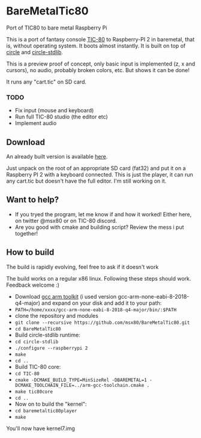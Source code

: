 # BareMetalTic80
Port of TIC80 to bare metal Raspberry Pi

This is a port of fantasy console [TIC-80](https://github.com/nesbox/TIC-80) to Raspberry-PI 2 in baremetal, that is, without operating system. It boots almost instantly. It is built on top of [circle](https://github.com/rsta2/circle) and [circle-stdlib](https://github.com/smuehlst/circle-stdlib).

This is a preview proof of concept, only basic input is implemented (z, x and cursors), no audio, probably broken colors, etc. But shows it can be done!

It runs any "cart.tic" on SD card.

### TODO

* Fix input (mouse and keyboard)
* Run full TIC-80 studio (the editor etc)
* Implement audio

## Download

An already built version is available [here](https://drive.google.com/file/d/1kck1odAhhJPL2Zs7zP8cYOfv2Ap05nV4/view?usp=sharing).

Just unpack on the root of an appropriate SD card (fat32) and put it on a Raspberry PI 2 with a keyboard connected.
This is just the player, it can run any cart.tic but doesn't have the full editor. I'm still working on it.

## Want to help?

* If you tryed the program, let me know if and how it worked! Either here, on twitter @msx80 or on TIC-80 discord.
* Are you good with cmake and building script? Review the mess i put together!

## How to build

The build is rapidly evolving, feel free to ask if it doesn't work

The build works on a regular x86 linux. Following these steps should work. Feedback welcome :)

* Download [gcc arm toolkit](https://developer.arm.com/open-source/gnu-toolchain/gnu-rm/downloads) (i used version gcc-arm-none-eabi-8-2018-q4-major) and expand on your disk and add it to your path:
* `PATH=/home/xxxx/gcc-arm-none-eabi-8-2018-q4-major/bin/:$PATH`
* clone the repository and modules
* `git clone --recursive https://github.com/msx80/BareMetalTic80.git`
* `cd BareMetalTic80`
* Build circle-stdlib runtime:
* `cd circle-stdlib`
* `./configure --raspberrypi 2`
* `make`
* `cd ..`
* Build TIC-80 core:
* `cd TIC-80`
* `cmake -DCMAKE_BUILD_TYPE=MinSizeRel -DBAREMETAL=1 -DCMAKE_TOOLCHAIN_FILE=../arm-gcc-toolchain.cmake .`
* `make tic80core`
* `cd ..`
* Now on to build the "kernel":
* `cd baremetaltic80player`
* `make`

You'll now have kernel7.img
